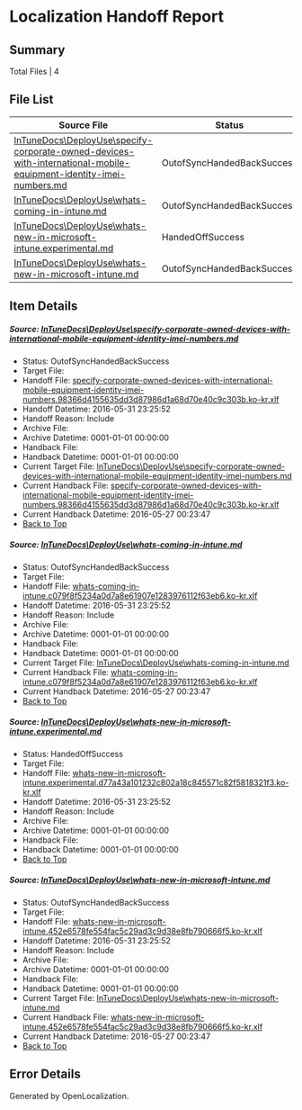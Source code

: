 # <a name='report-top'></a> Localization Handoff Report

## Summary
 Total Files | 4

## File List
 Source File | Status | Details 
 ----------- | ------ | ------- 
 [InTuneDocs\DeployUse\specify-corporate-owned-devices-with-international-mobile-equipment-identity-imei-numbers.md](https://github.com/Microsoft/IntuneDocs-pr/blob/c2d9d0dc2c48c2c01d20078f9692dd71be6cb6ad/InTuneDocs/DeployUse/specify-corporate-owned-devices-with-international-mobile-equipment-identity-imei-numbers.md) | OutofSyncHandedBackSuccess | [Details](#55567f9745c6e16f7086c7a7774d7728848dc40f243)
 [InTuneDocs\DeployUse\whats-coming-in-intune.md](https://github.com/Microsoft/IntuneDocs-pr/blob/15d203254be25de93758955b68ce916f32fccfdd/InTuneDocs/DeployUse/whats-coming-in-intune.md) | OutofSyncHandedBackSuccess | [Details](#5c33031389b67e09f7b1f2f11003ce3bdca6ca45255)
 [InTuneDocs\DeployUse\whats-new-in-microsoft-intune.experimental.md](https://github.com/Microsoft/IntuneDocs-pr/blob/15d203254be25de93758955b68ce916f32fccfdd/InTuneDocs/DeployUse/whats-new-in-microsoft-intune.experimental.md) | HandedOffSuccess | [Details](#387ba2cadfdedd512bf546a002a0c87782409642257)
 [InTuneDocs\DeployUse\whats-new-in-microsoft-intune.md](https://github.com/Microsoft/IntuneDocs-pr/blob/15d203254be25de93758955b68ce916f32fccfdd/InTuneDocs/DeployUse/whats-new-in-microsoft-intune.md) | OutofSyncHandedBackSuccess | [Details](#2664b3c45132a64b453967b6899b2a4e5ad1b18e258)

## Item Details
##### <a name='55567f9745c6e16f7086c7a7774d7728848dc40f243'></a> Source: [InTuneDocs\DeployUse\specify-corporate-owned-devices-with-international-mobile-equipment-identity-imei-numbers.md](https://github.com/Microsoft/IntuneDocs-pr/blob/c2d9d0dc2c48c2c01d20078f9692dd71be6cb6ad/InTuneDocs/DeployUse/specify-corporate-owned-devices-with-international-mobile-equipment-identity-imei-numbers.md)
* Status: OutofSyncHandedBackSuccess
* Target File: 
* Handoff File: [specify-corporate-owned-devices-with-international-mobile-equipment-identity-imei-numbers.98366d4155635dd3d87986d1a68d70e40c9c303b.ko-kr.xlf](https://github.com/Microsoft/EM.handoff/blob/842f7a08b2be703c08366ca0fb97a991c1c49238/ol-handoff/Microsoft/IntuneDocs-pr.ko-kr/master/specify-corporate-owned-devices-with-international-mobile-equipment-identity-imei-numbers.98366d4155635dd3d87986d1a68d70e40c9c303b.ko-kr.xlf)
* Handoff Datetime: 2016-05-31 23:25:52
* Handoff Reason: Include
* Archive File: 
* Archive Datetime: 0001-01-01 00:00:00
* Handback File: 
* Handback Datetime: 0001-01-01 00:00:00
* Current Target File: [InTuneDocs\DeployUse\specify-corporate-owned-devices-with-international-mobile-equipment-identity-imei-numbers.md](https://github.com/Microsoft/IntuneDocs-pr.ko-kr/blob/0123fd93b76670ee3efe710859867697cf359ee6/InTuneDocs/DeployUse/specify-corporate-owned-devices-with-international-mobile-equipment-identity-imei-numbers.md)
* Current Handback File: [specify-corporate-owned-devices-with-international-mobile-equipment-identity-imei-numbers.98366d4155635dd3d87986d1a68d70e40c9c303b.ko-kr.xlf](https://github.com/Microsoft/EM.handback/blob/b4481eefb625088758f39b0c01ee565c6ac06520/ol-handback/Microsoft/IntuneDocs-pr.ko-kr/master/specify-corporate-owned-devices-with-international-mobile-equipment-identity-imei-numbers.98366d4155635dd3d87986d1a68d70e40c9c303b.ko-kr.xlf)
* Current Handback Datetime: 2016-05-27 00:23:47
* [Back to Top](#report-top)

##### <a name='5c33031389b67e09f7b1f2f11003ce3bdca6ca45255'></a> Source: [InTuneDocs\DeployUse\whats-coming-in-intune.md](https://github.com/Microsoft/IntuneDocs-pr/blob/15d203254be25de93758955b68ce916f32fccfdd/InTuneDocs/DeployUse/whats-coming-in-intune.md)
* Status: OutofSyncHandedBackSuccess
* Target File: 
* Handoff File: [whats-coming-in-intune.c079f8f5234a0d7a8e61907e1283976112f63eb6.ko-kr.xlf](https://github.com/Microsoft/EM.handoff/blob/842f7a08b2be703c08366ca0fb97a991c1c49238/ol-handoff/Microsoft/IntuneDocs-pr.ko-kr/master/whats-coming-in-intune.c079f8f5234a0d7a8e61907e1283976112f63eb6.ko-kr.xlf)
* Handoff Datetime: 2016-05-31 23:25:52
* Handoff Reason: Include
* Archive File: 
* Archive Datetime: 0001-01-01 00:00:00
* Handback File: 
* Handback Datetime: 0001-01-01 00:00:00
* Current Target File: [InTuneDocs\DeployUse\whats-coming-in-intune.md](https://github.com/Microsoft/IntuneDocs-pr.ko-kr/blob/0123fd93b76670ee3efe710859867697cf359ee6/InTuneDocs/DeployUse/whats-coming-in-intune.md)
* Current Handback File: [whats-coming-in-intune.c079f8f5234a0d7a8e61907e1283976112f63eb6.ko-kr.xlf](https://github.com/Microsoft/EM.handback/blob/b4481eefb625088758f39b0c01ee565c6ac06520/ol-handback/Microsoft/IntuneDocs-pr.ko-kr/master/whats-coming-in-intune.c079f8f5234a0d7a8e61907e1283976112f63eb6.ko-kr.xlf)
* Current Handback Datetime: 2016-05-27 00:23:47
* [Back to Top](#report-top)

##### <a name='387ba2cadfdedd512bf546a002a0c87782409642257'></a> Source: [InTuneDocs\DeployUse\whats-new-in-microsoft-intune.experimental.md](https://github.com/Microsoft/IntuneDocs-pr/blob/15d203254be25de93758955b68ce916f32fccfdd/InTuneDocs/DeployUse/whats-new-in-microsoft-intune.experimental.md)
* Status: HandedOffSuccess
* Target File: 
* Handoff File: [whats-new-in-microsoft-intune.experimental.d77a43a101232c802a18c845571c82f5818321f3.ko-kr.xlf](https://github.com/Microsoft/EM.handoff/blob/842f7a08b2be703c08366ca0fb97a991c1c49238/ol-handoff/Microsoft/IntuneDocs-pr.ko-kr/master/whats-new-in-microsoft-intune.experimental.d77a43a101232c802a18c845571c82f5818321f3.ko-kr.xlf)
* Handoff Datetime: 2016-05-31 23:25:52
* Handoff Reason: Include
* Archive File: 
* Archive Datetime: 0001-01-01 00:00:00
* Handback File: 
* Handback Datetime: 0001-01-01 00:00:00
* [Back to Top](#report-top)

##### <a name='2664b3c45132a64b453967b6899b2a4e5ad1b18e258'></a> Source: [InTuneDocs\DeployUse\whats-new-in-microsoft-intune.md](https://github.com/Microsoft/IntuneDocs-pr/blob/15d203254be25de93758955b68ce916f32fccfdd/InTuneDocs/DeployUse/whats-new-in-microsoft-intune.md)
* Status: OutofSyncHandedBackSuccess
* Target File: 
* Handoff File: [whats-new-in-microsoft-intune.452e6578fe554fac5c29ad3c9d38e8fb790666f5.ko-kr.xlf](https://github.com/Microsoft/EM.handoff/blob/842f7a08b2be703c08366ca0fb97a991c1c49238/ol-handoff/Microsoft/IntuneDocs-pr.ko-kr/master/whats-new-in-microsoft-intune.452e6578fe554fac5c29ad3c9d38e8fb790666f5.ko-kr.xlf)
* Handoff Datetime: 2016-05-31 23:25:52
* Handoff Reason: Include
* Archive File: 
* Archive Datetime: 0001-01-01 00:00:00
* Handback File: 
* Handback Datetime: 0001-01-01 00:00:00
* Current Target File: [InTuneDocs\DeployUse\whats-new-in-microsoft-intune.md](https://github.com/Microsoft/IntuneDocs-pr.ko-kr/blob/0123fd93b76670ee3efe710859867697cf359ee6/InTuneDocs/DeployUse/whats-new-in-microsoft-intune.md)
* Current Handback File: [whats-new-in-microsoft-intune.452e6578fe554fac5c29ad3c9d38e8fb790666f5.ko-kr.xlf](https://github.com/Microsoft/EM.handback/blob/b4481eefb625088758f39b0c01ee565c6ac06520/ol-handback/Microsoft/IntuneDocs-pr.ko-kr/master/whats-new-in-microsoft-intune.452e6578fe554fac5c29ad3c9d38e8fb790666f5.ko-kr.xlf)
* Current Handback Datetime: 2016-05-27 00:23:47
* [Back to Top](#report-top)


## Error Details

Generated by OpenLocalization.
